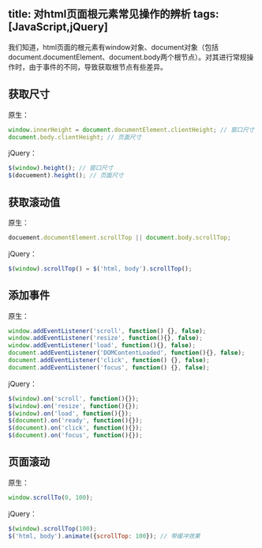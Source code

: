 title: 对html页面根元素常见操作的辨析
tags: [JavaScript,jQuery]
---
我们知道，html页面的根元素有window对象、document对象（包括document.documentElement、document.body两个根节点）。对其进行常规操作时，由于事件的不同，导致获取根节点有些差异。


## 获取尺寸
原生：

``` javascript
window.innerHeight = document.documentElement.clientHeight; // 窗口尺寸
document.body.clientHeight; // 页面尺寸
```
jQuery：

``` javascript
$(window).height(); // 窗口尺寸
$(docuement).height(); // 页面尺寸
```

## 获取滚动值
原生：

``` javascript
docuement.documentElement.scrollTop || document.body.scrollTop;
```

jQuery：

``` javascript
$(window).scrollTop() = $('html, body').scrollTop();
```

## 添加事件
原生：

``` javascript
window.addEventListener('scroll', function() {}, false);
window.addEventListener('resize', function(){}, false);
window.addEventListener('load', function(){}, false);
document.addEventListener('DOMContentLoaded', function(){}, false);
document.addEventListener('click', function() {}, false);
document.addEventListener('focus', function() {}, false);
```
jQuery：

``` javascript
$(window).on('scroll', function(){});
$(window).on('resize', function(){});
$(window).on('load', function(){});
$(document).on('ready', function(){});
$(document).on('click', function(){});
$(document).on('focus', function(){});
```

## 页面滚动
原生：

``` javascript
window.scrollTo(0, 100);
```
jQuery：

``` javascript
$(window).scrollTop(100);
$('html, body').animate({scrollTop: 100}); // 带缓冲效果
```

